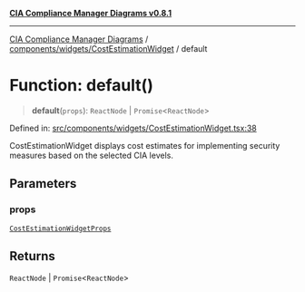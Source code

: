 [**CIA Compliance Manager Diagrams v0.8.1**](../../../../README.md)

***

[CIA Compliance Manager Diagrams](../../../../modules.md) / [components/widgets/CostEstimationWidget](../README.md) / default

# Function: default()

> **default**(`props`): `ReactNode` \| `Promise`\<`ReactNode`\>

Defined in: [src/components/widgets/CostEstimationWidget.tsx:38](https://github.com/Hack23/cia-compliance-manager/blob/aea527f1006de96602c10bb201453301cffe7b07/src/components/widgets/CostEstimationWidget.tsx#L38)

CostEstimationWidget displays cost estimates for implementing security measures
based on the selected CIA levels.

## Parameters

### props

[`CostEstimationWidgetProps`](../interfaces/CostEstimationWidgetProps.md)

## Returns

`ReactNode` \| `Promise`\<`ReactNode`\>
